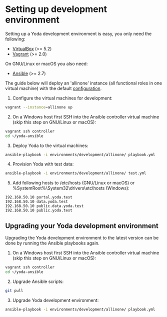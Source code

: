 # Setting up development environment
Setting up a Yoda development environment is easy, you only need the following:

* [VirtualBox](https://www.virtualbox.org/manual/ch02.html) (>= 5.2)
* [Vagrant](https://www.vagrantup.com/docs/installation/) (>= 2.0)

On GNU/Linux or macOS you also need:
* [Ansible](https://docs.ansible.com/ansible/intro_installation.html) (>= 2.7)

The guide below will deploy an 'allinone' instance (all functional roles in one virtual machine) with the default [configuration](CONFIGURATION.md).

1. Configure the virtual machines for development:
```bash
vagrant --instance=allinone up
```

2. On a Windows host first SSH into the Ansible controller virtual machine (skip this step on GNU/Linux or macOS):
```bash
vagrant ssh controller
cd ~/yoda-ansible
```

3. Deploy Yoda to the virtual machines:
```bash
ansible-playbook -i environments/development/allinone/ playbook.yml
```

4. Provision Yoda with test data:
```bash
ansible-playbook -i environments/development/allinone/ test.yml
```

5. Add following hosts to /etc/hosts (GNU/Linux or macOS) or  %SystemRoot%\System32\drivers\etc\hosts (Windows):
```
192.168.50.10 portal.yoda.test
192.168.50.10 data.yoda.test
192.168.50.10 public.data.yoda.test
192.168.50.10 public.yoda.test
```

## Upgrading your Yoda development environment
Upgrading the Yoda development environment to the latest version can be done by running the Ansible playbooks again.

1. On a Windows host first SSH into the Ansible controller virtual machine (skip this step on GNU/Linux or macOS):
```bash
vagrant ssh controller
cd ~/yoda-ansible
```

2. Upgrade Ansible scripts:
```bash
git pull
```

3. Upgrade Yoda development environment:
```bash
ansible-playbook -i environments/development/allinone/ playbook.yml
```
